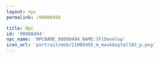 ```yaml
---
layout: npc
permalink: /90000494

title: Npc
id: '90000494'
npc_name: 'NPCNAME_90000494_NAME:[F]Develop'
icon_url: 'portrait/mob/21000495_m_maskboytall03_p.png'
---
```

